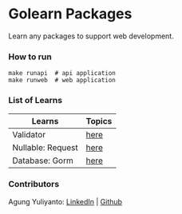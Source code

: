 Golearn Packages
====================================
Learn any packages to support web development.


### How to run
```shell
make runapi  # api application
make runweb  # web application
```

### List of Learns

| Learns            | Topics                                                               |
|-------------------|----------------------------------------------------------------------|
| Validator         | [here](https://github.com/agung96tm/golearn-packages/tree/validator) |
| Nullable: Request | [here](https://github.com/agung96tm/golearn-packages/tree/nullable)  |
| Database: Gorm    | [here](https://github.com/agung96tm/golearn-packages/tree/db-gorm)   |

### Contributors
Agung Yuliyanto: [LinkedIn](https://www.linkedin.com/in/agung96tm/) | [Github](https://github.com/agung96tm)